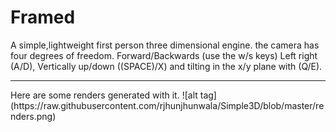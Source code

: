 # Framed
A simple,lightweight first person three dimensional engine. the camera has four degrees of freedom. Forward/Backwards (use the w/s keys) Left right (A/D), Vertically up/down ((SPACE)/X) and tilting in the x/y plane with (Q/E).
<hr/>
Here are some renders generated with it. 
![alt tag](https://raw.githubusercontent.com/rjhunjhunwala/Simple3D/blob/master/renders.png)

